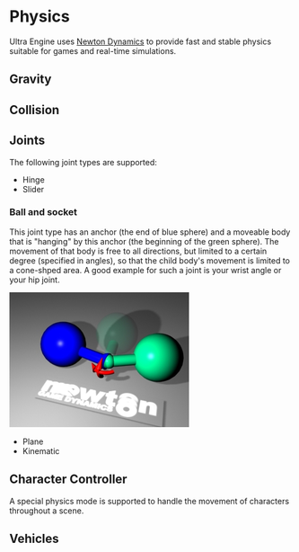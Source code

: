 # Physics

Ultra Engine uses [Newton Dynamics](http://newtondynamics.com) to provide fast and stable physics suitable for games and real-time simulations.

## Gravity



## Collision



## Joints

The following joint types are supported:

- Hinge
- Slider

### Ball and socket

This joint type has an anchor (the end of blue sphere) and a moveable body that is "hanging" by this anchor (the beginning of the green sphere). The movement of that body is free to all directions, but limited to a certain degree (specified in angles), so that the child body's movement is limited to a cone-shped area. A good example for such a joint is your wrist angle or your hip joint.

![](./Images/Newton_ballandsocket.jpg)


- Plane
- Kinematic



## Character Controller

A special physics mode is supported to handle the movement of characters throughout a scene.

## Vehicles

